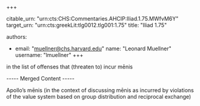 +++


citable_urn: "urn:cts:CHS:Commentaries.AHCIP:Iliad.1.75.MWfvM6Y"
target_urn: "urn:cts:greekLit:tlg0012.tlg001:1.75"
title: "Iliad 1.75"

authors:
- email: "muellner@chs.harvard.edu"
  name: "Leonard Muellner"
  username: "lmuellner"
+++

<p>in the list of offenses that (threaten to) incur mēnis  

<p> ----- Merged Content ----- </p>

   Apollo’s mēnis (in the context of discussing mēnis as incurred by violations of the value system based on group distribution and reciprocal exchange)</p>